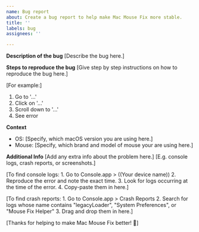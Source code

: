 ```yaml
---
name: Bug report
about: Create a bug report to help make Mac Mouse Fix more stable.
title: ''
labels: bug
assignees: ''

---
```


**Description of the bug**
[Describe the bug here.]

**Steps to reproduce the bug**
[Give step by step instructions on how to reproduce the bug here.]

[For example:]
1. Go to '...'
2. Click on '...'
3. Scroll down to '...'
4. See error

**Context**
- OS: [Specify, which macOS version you are using here.]
- Mouse: [Specify, which brand and model of mouse your are using here.]

**Additional Info**
[Add any extra info about the problem here.]
[E.g. console logs, crash reports, or screenshots.]

[To find console logs: 1. Go to Console.app > ((Your device name)) 2. Reproduce the error and note the exact time. 3. Look for logs occurring at the time of the error. 4. Copy-paste them in here.]

[To find crash reports: 1. Go to Console.app > Crash Reports 2. Search for logs whose name contains "legacyLoader", "System Preferences", or "Mouse Fix Helper" 3. Drag and drop them in here.]

[Thanks for helping to make Mac Mouse Fix better! 🚀]

